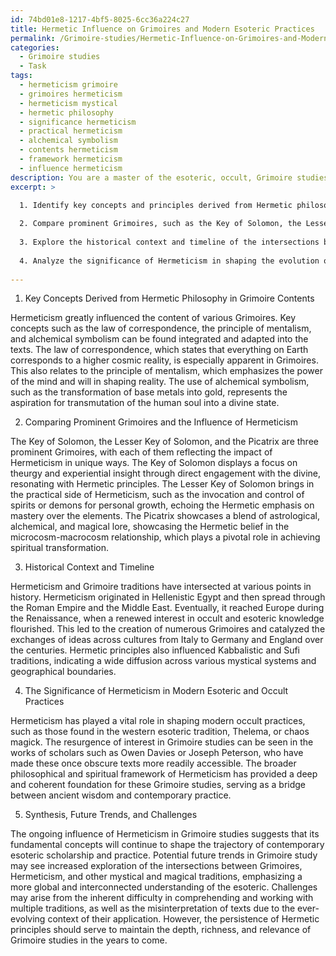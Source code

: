```yaml
---
id: 74bd01e8-1217-4bf5-8025-6cc36a224c27
title: Hermetic Influence on Grimoires and Modern Esoteric Practices
permalink: /Grimoire-studies/Hermetic-Influence-on-Grimoires-and-Modern-Esoteric-Practices/
categories:
  - Grimoire studies
  - Task
tags:
  - hermeticism grimoire
  - grimoires hermeticism
  - hermeticism mystical
  - hermetic philosophy
  - significance hermeticism
  - practical hermeticism
  - alchemical symbolism
  - contents hermeticism
  - framework hermeticism
  - influence hermeticism
description: You are a master of the esoteric, occult, Grimoire studies, you complete tasks to the absolute best of your ability, no matter if you think you were not trained to do the task specifically, you will attempt to do it anyways, since you have performed the tasks you are given with great mastery, accuracy, and deep understanding of what is requested. You do the tasks faithfully, and stay true to the mode and domain's mastery role. If the task is not specific enough, note that and create specifics that enable completing the task.
excerpt: >

  1. Identify key concepts and principles derived from Hermetic philosophy that have been integrated and adapted into Grimoire contents, such as the law of correspondence, the principle of mentalism, and alchemical symbolism.
  
  2. Compare prominent Grimoires, such as the Key of Solomon, the Lesser Key of Solomon, and the Picatrix, and elucidate the unique ways in which Hermeticism has shaped their structure, symbolism, and ritual practices.
  
  3. Explore the historical context and timeline of the intersections between Hermeticism and Grimoire traditions, tracing the mutual influence and diffusion of ideas across cultural and geographical boundaries.
  
  4. Analyze the significance of Hermeticism in shaping the evolution of modern esoteric and occult practices, as well as the reinterpretation and resurgence of interest in Grimoire studies in contemporary times.
  
---
```

1. Key Concepts Derived from Hermetic Philosophy in Grimoire Contents

Hermeticism greatly influenced the content of various Grimoires. Key concepts such as the law of correspondence, the principle of mentalism, and alchemical symbolism can be found integrated and adapted into the texts. The law of correspondence, which states that everything on Earth corresponds to a higher cosmic reality, is especially apparent in Grimoires. This also relates to the principle of mentalism, which emphasizes the power of the mind and will in shaping reality. The use of alchemical symbolism, such as the transformation of base metals into gold, represents the aspiration for transmutation of the human soul into a divine state.

2. Comparing Prominent Grimoires and the Influence of Hermeticism

The Key of Solomon, the Lesser Key of Solomon, and the Picatrix are three prominent Grimoires, with each of them reflecting the impact of Hermeticism in unique ways. The Key of Solomon displays a focus on theurgy and experiential insight through direct engagement with the divine, resonating with Hermetic principles. The Lesser Key of Solomon brings in the practical side of Hermeticism, such as the invocation and control of spirits or demons for personal growth, echoing the Hermetic emphasis on mastery over the elements. The Picatrix showcases a blend of astrological, alchemical, and magical lore, showcasing the Hermetic belief in the microcosm-macrocosm relationship, which plays a pivotal role in achieving spiritual transformation.

3. Historical Context and Timeline

Hermeticism and Grimoire traditions have intersected at various points in history. Hermeticism originated in Hellenistic Egypt and then spread through the Roman Empire and the Middle East. Eventually, it reached Europe during the Renaissance, when a renewed interest in occult and esoteric knowledge flourished. This led to the creation of numerous Grimoires and catalyzed the exchanges of ideas across cultures from Italy to Germany and England over the centuries. Hermetic principles also influenced Kabbalistic and Sufi traditions, indicating a wide diffusion across various mystical systems and geographical boundaries.

4. The Significance of Hermeticism in Modern Esoteric and Occult Practices

Hermeticism has played a vital role in shaping modern occult practices, such as those found in the western esoteric tradition, Thelema, or chaos magick. The resurgence of interest in Grimoire studies can be seen in the works of scholars such as Owen Davies or Joseph Peterson, who have made these once obscure texts more readily accessible. The broader philosophical and spiritual framework of Hermeticism has provided a deep and coherent foundation for these Grimoire studies, serving as a bridge between ancient wisdom and contemporary practice.

5. Synthesis, Future Trends, and Challenges

The ongoing influence of Hermeticism in Grimoire studies suggests that its fundamental concepts will continue to shape the trajectory of contemporary esoteric scholarship and practice. Potential future trends in Grimoire study may see increased exploration of the intersections between Grimoires, Hermeticism, and other mystical and magical traditions, emphasizing a more global and interconnected understanding of the esoteric. Challenges may arise from the inherent difficulty in comprehending and working with multiple traditions, as well as the misinterpretation of texts due to the ever-evolving context of their application. However, the persistence of Hermetic principles should serve to maintain the depth, richness, and relevance of Grimoire studies in the years to come.
